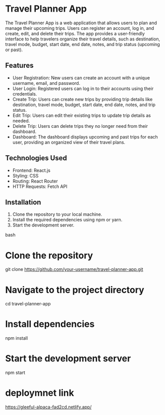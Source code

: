 # Travel Planner App

The Travel Planner App is a web application that allows users to plan and manage their upcoming trips. Users can register an account, log in, and create, edit, and delete their trips. The app provides a user-friendly interface to help travelers organize their travel details, such as destination, travel mode, budget, start date, end date, notes, and trip status (upcoming or past).

## Features

- User Registration: New users can create an account with a unique username, email, and password.
- User Login: Registered users can log in to their accounts using their credentials.
- Create Trip: Users can create new trips by providing trip details like destination, travel mode, budget, start date, end date, notes, and trip status.
- Edit Trip: Users can edit their existing trips to update trip details as needed.
- Delete Trip: Users can delete trips they no longer need from their dashboard.
- Dashboard: The dashboard displays upcoming and past trips for each user, providing an organized view of their travel plans.

## Technologies Used

- Frontend: React.js
- Styling: CSS
- Routing: React Router
- HTTP Requests: Fetch API

## Installation

1. Clone the repository to your local machine.
2. Install the required dependencies using npm or yarn.
3. Start the development server.

bash
# Clone the repository
git clone https://github.com/your-username/travel-planner-app.git

# Navigate to the project directory
cd travel-planner-app

# Install dependencies
npm install

# Start the development server
npm start


# deploymnet link

https://gleeful-alpaca-fad2cd.netlify.app/
